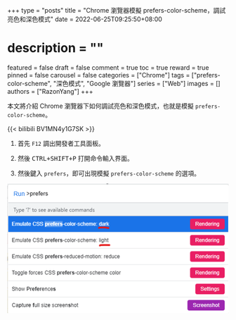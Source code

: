 +++
type = "posts"
title = "Chrome 瀏覽器模擬 prefers-color-scheme，調試亮色和深色模式"
date = 2022-06-25T09:25:50+08:00
# description = ""
featured = false
draft = false
comment = true
toc = true
reward = true
pinned = false
carousel = false
categories = ["Chrome"]
tags = ["prefers-color-scheme", "深色模式", "Google 瀏覽器"]
series = ["Web"]
images = []
authors = ["RazonYang"]
+++

本文將介紹 Chrome 瀏覽器下如何調試亮色和深色模式，也就是模擬 `prefers-color-scheme`。

<!--more-->

{{< bilibili BV1MN4y1G7SK >}}

1. 首先 `F12` 調出開發者工具面板。

1. 然後 <kbd><kbd>CTRL</kbd>+<kbd>SHIFT</kbd>+<kbd>P</kbd></kbd> 打開命令輸入界面。

1. 然後鍵入 `prefers`，即可出現模擬 `prefers-color-scheme` 的選項。

![模擬 prefers-color-scheme](command.png#center)
